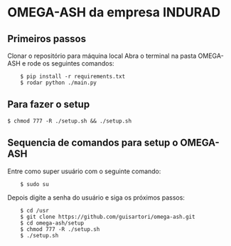 # OMEGA-ASH da empresa INDURAD

## Primeiros passos
Clonar o repositório para máquina local
Abra o terminal na pasta OMEGA-ASH e rode os seguintes comandos:
```
    $ pip install -r requirements.txt
    $ rodar python ./main.py
```

<!-- para rodar o cmake:

mkdir build && cd build
cmake ../
make
./hello

para rodar o server
cd server && python serve.py -->

## Para fazer o setup
`$ chmod 777 -R ./setup.sh && ./setup.sh`




## Sequencia de comandos para setup o OMEGA-ASH
Entre como super usuário com o seguinte comando:
```
    $ sudo su
```
Depois digite a senha do usuário e siga os próximos passos:
```
    $ cd /usr
    $ git clone https://github.com/guisartori/omega-ash.git
    $ cd omega-ash/setup
    $ chmod 777 -R ./setup.sh
    $ ./setup.sh

```